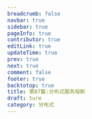 ```yaml
---
breadcrumb: false
navbar: true
sidebar: true
pageInfo: true
contributor: true
editLink: true
updateTime: true
prev: true
next: true
comment: false
footer: true
backtotop: true
title: 第07篇:分布式服务熔断
draft: ture
category: 分布式
---
```

